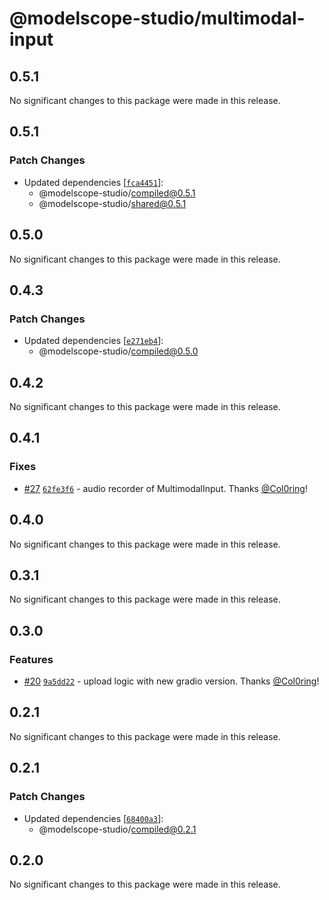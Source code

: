 # @modelscope-studio/multimodal-input

## 0.5.1

No significant changes to this package were made in this release.

## 0.5.1

### Patch Changes

- Updated dependencies [[`fca4451`](https://github.com/modelscope/modelscope-studio/commit/fca4451f433294e074507c62b4f5af7c1fb89be5)]:
  - @modelscope-studio/compiled@0.5.1
  - @modelscope-studio/shared@0.5.1

## 0.5.0

No significant changes to this package were made in this release.

## 0.4.3

### Patch Changes

- Updated dependencies [[`e271eb4`](https://github.com/modelscope/modelscope-studio/commit/e271eb493c98f1af0abf35d7109188fc7bf1e8c0)]:
  - @modelscope-studio/compiled@0.5.0

## 0.4.2

No significant changes to this package were made in this release.

## 0.4.1

### Fixes

- [#27](https://github.com/modelscope/modelscope-studio/pull/27) [`62fe3f6`](https://github.com/modelscope/modelscope-studio/commit/62fe3f6410bce8403da6f92b6ab567644ff4656b) - audio recorder of MultimodalInput. Thanks [@Col0ring](https://github.com/Col0ring)!

## 0.4.0

No significant changes to this package were made in this release.

## 0.3.1

No significant changes to this package were made in this release.

## 0.3.0

### Features

- [#20](https://github.com/modelscope/modelscope-studio/pull/20) [`9a5dd22`](https://github.com/modelscope/modelscope-studio/commit/9a5dd226ee117d6130baa87cacdf902546ad952a) - upload logic with new gradio version. Thanks [@Col0ring](https://github.com/Col0ring)!

## 0.2.1

No significant changes to this package were made in this release.

## 0.2.1

### Patch Changes

- Updated dependencies [[`68400a3`](https://github.com/modelscope/modelscope-studio/commit/68400a366d5a8af9a8d14f51577d8db1ebdcceb3)]:
  - @modelscope-studio/compiled@0.2.1

## 0.2.0

No significant changes to this package were made in this release.

